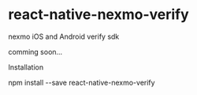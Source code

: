 # react-native-nexmo-verify
nexmo iOS and Android verify sdk

comming soon...

Installation

npm install --save react-native-nexmo-verify

